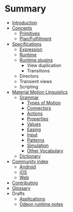 # Summary

* [Introduction](README.md)
* [Concepts](concepts/README.md)
   * [Primitives](concepts/primitives.md)
   * [Plan/Fulfillment](concepts/plan-fulfillment-pattern.md)
* [Specifications](specifications/README.md)
   * [Expression](specifications/expressions.md)
   * [Runtime](specifications/runtime.md)
   * [Runtime plugins](specifications/runtime_plugins.md)
       * View duplication
       * Transitions
   * Directors
   * Transient views
   * Scripting
* [Material Motion Linguistics](material_motion/README.md)
   * [Grammar](languages/README.md)
       * [Types of Motion](languages/types_of_motion.md)
       * [Connectors](languages/connectors.md)
       * [Actions](languages/actions.md)
       * [Properties](languages/properties.md)
       * [Values](languages/values.md)
       * [Easing](languages/easing.md)
       * [Input](languages/input.md)
       * [Patterns](languages/patterns.md)
       * [Simulation](languages/simulation.md)
       * [Other Vocabulary](languages/other_vocabulary.md)
   * [Dictionary](material_motion/dictionary.md)
* [Community index](community_index/README.md)
   * [Android](community_index/android.md)
   * [iOS](community_index/ios.md)
   * [Web](community_index/web.md)
* [Contributing](CONTRIBUTING.md)
* [Glossary](GLOSSARY.md)
* Drafts
   * [Applications](specifications/applications.md)
   * [Odeon runtime notes](specifications/odeon_runtime.md)

